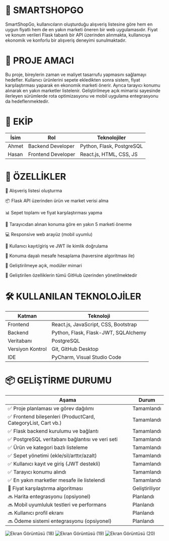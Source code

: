# 🛒 SMARTSHOPGO

SmartShopGo, kullanıcıların oluşturduğu alışveriş listesine göre hem en uygun fiyatlı hem de en yakın marketi öneren bir web uygulamasıdır. Fiyat ve konum verileri Flask tabanlı bir API üzerinden alınmakta, kullanıcıya ekonomik ve konforlu bir alışveriş deneyimi sunulmaktadır.

# 🚀 PROJE AMACI

Bu proje, bireylerin zaman ve maliyet tasarrufu yapmasını sağlamayı hedefler. Kullanıcı ürünlerini sepete ekledikten sonra sistem, fiyat karşılaştırması yaparak en ekonomik marketi önerir. Ayrıca tarayıcı konumu alınarak en yakın marketler listelenir. Geliştirilmeye açık mimarisi sayesinde ilerleyen sürümlerde rota optimizasyonu ve mobil uygulama entegrasyonu da hedeflenmektedir.

# 👥 EKİP

| İsim  | Rol                | Teknolojiler                     |
|-------|--------------------|----------------------------------|
| Ahmet | Backend Developer  | Python, Flask, PostgreSQL        |
| Hasan | Frontend Developer | React.js, HTML, CSS, JS          |

# 🧩 ÖZELLİKLER

📝 Alışveriş listesi oluşturma

📦 Flask API üzerinden ürün ve market verisi alma

📊 Sepet toplamı ve fiyat karşılaştırması yapma

📍 Tarayıcıdan alınan konuma göre en yakın 5 marketi önerme

💻 Responsive web arayüz (mobil uyumlu)

🔑 Kullanıcı kayıt/giriş ve JWT ile kimlik doğrulama

🧭 Konuma dayalı mesafe hesaplama (haversine algoritması ile)

🔄 Geliştirilmeye açık, modüler mimari

🧪 Geliştirilen özelliklerin tümü GitHub üzerinden yönetilmektedir

# 🛠️ KULLANILAN TEKNOLOJİLER

| Katman          | Teknoloji                                |
|-----------------|------------------------------------------|
| Frontend        | React.js, JavaScript, CSS, Bootstrap     |
| Backend         | Python, Flask, Flask-JWT, SQLAlchemy     |
| Veritabanı      | PostgreSQL                               |
| Versiyon Kontrol| Git, GitHub Desktop                      |
| IDE             | PyCharm, Visual Studio Code              |

# 📦 GELİŞTİRME DURUMU

| Aşama                                      | Durum         |
|--------------------------------------------|---------------|
| ✅ Proje planlaması ve görev dağılımı        | Tamamlandı    |
| ✅ Frontend bileşenleri (ProductCard, CategoryList, Cart vb.) | Tamamlandı    |
| ✅ Flask backend kurulumu ve bağlantı        | Tamamlandı    |
| ✅ PostgreSQL veritabanı bağlantısı ve veri seti | Tamamlandı    |
| ✅ Ürün ve kategori bazlı listeleme         | Tamamlandı    |
| ✅ Sepet yönetimi (ekle/sil/arttır/azalt)   | Tamamlandı    |
| ✅ Kullanıcı kayıt ve giriş (JWT destekli)  | Tamamlandı    |
| ✅ Tarayıcı konumu alındı                   | Tamamlandı    |
| ✅ En yakın marketler mesafe ile listelendi | Tamamlandı    |
| 🔄 Fiyat karşılaştırma algoritması         | Geliştiriliyor|
| 🔜 Harita entegrasyonu (opsiyonel)          | Planlandı     |
| 🔜 Mobil uyumluluk testleri ve performans   | Planlandı     |
| 🔜 Kullanıcı profil ekranı                  | Planlandı     |
| 🔜 Ödeme sistemi entegrasyonu (opsiyonel)   | Planlandı     |

![Ekran Görüntüsü (18)](https://github.com/user-attachments/assets/3d63d845-500e-465b-8663-ab769e93002c)
![Ekran Görüntüsü (19)](https://github.com/user-attachments/assets/a71227ce-375f-4051-b523-8891f7d29e51)
![Ekran Görüntüsü (20)](https://github.com/user-attachments/assets/d9fba805-e5d0-44ee-b6cf-38094238b659)

